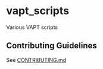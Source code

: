 # vapt_scripts
Various VAPT scripts

## Contributing Guidelines

See [CONTRIBUTING.md](CONTRIBUTING.md)

